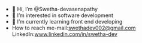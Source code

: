 - 👋 Hi, I’m @Swetha-devasenapathy
- 👀 I’m interested in software development
- 🌱 I’m currently learning front end developing
- How to reach me-mail:swethadev002@gmail.com
                LinkedIn:www.linkedin.com/in/swetha-dev

<!---
Swetha-devasenapathy/Swetha-devasenapathy is a ✨ special ✨ repository because its `README.md` (this file) appears on your GitHub profile.
You can click the Preview link to take a look at your changes.
--->
